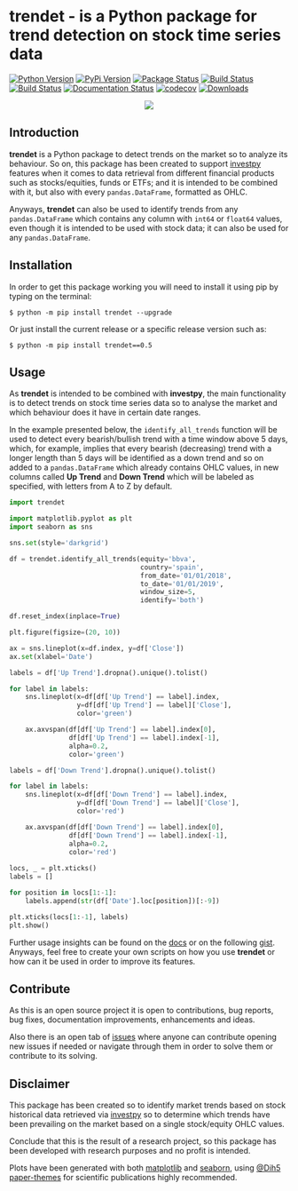 # trendet - is a Python package for trend detection on stock time series data

[![Python Version](https://img.shields.io/pypi/pyversions/trendet.svg)](https://pypi.org/project/trendet/)
[![PyPi Version](https://img.shields.io/pypi/v/trendet.svg)](https://pypi.org/project/trendet/)
[![Package Status](https://img.shields.io/pypi/status/trendet.svg)](https://pypi.org/project/trendet/)
[![Build Status](https://dev.azure.com/alvarob96/alvarob96/_apis/build/status/alvarob96.trendet?branchName=master)](https://dev.azure.com/alvarob96/alvarob96/_build?definitionId=1&_a=summary)
[![Build Status](https://img.shields.io/travis/alvarob96/trendet/master.svg?label=Travis%20CI&logo=travis&logoColor=white)](https://travis-ci.org/alvarob96/trendet)
[![Documentation Status](https://readthedocs.org/projects/trendet/badge/?version=latest)](https://trendet.readthedocs.io/)
[![codecov](https://codecov.io/gh/alvarob96/trendet/branch/master/graph/badge.svg)](https://codecov.io/gh/alvarob96/trendet)
[![Downloads](https://img.shields.io/pypi/dm/trendet.svg?style=flat)](https://pypistats.org/packages/trendet)

<p align="center">
  <img src="https://raw.githubusercontent.com/alvarob96/trendet/master/docs/trendet.jpg"/>
</p>

## Introduction

**trendet** is a Python package to detect trends on the market so to analyze its behaviour. So on, this package
has been created to support [investpy](https://github.com/alvarob96/investpy) features when it comes to data retrieval
from different financial products such as stocks/equities, funds or ETFs; and it is intended to be combined with it, 
but also with every `pandas.DataFrame`, formatted as OHLC.

Anyways, **trendet** can also be used to identify trends from any `pandas.DataFrame` which contains any column with
`int64` or `float64` values, even though it is intended to be used with stock data; it can also be used for any
`pandas.DataFrame`.

## Installation

In order to get this package working you will need to install it using pip by typing on the terminal:

``$ python -m pip install trendet --upgrade``

Or just install the current release or a specific release version such as:

``$ python -m pip install trendet==0.5``

## Usage

As **trendet** is intended to be combined with **investpy**, the main functionality is to
detect trends on stock time series data so to analyse the market and which behaviour does it have
in certain date ranges.

In the example presented below, the ``identify_all_trends`` function will be used to detect every bearish/bullish trend
with a time window above 5 days, which, for example, implies that every bearish (decreasing) trend with a longer
length than 5 days will be identified as a down trend and so on added to a ``pandas.DataFrame`` which already contains
OHLC values, in new columns called **Up Trend** and **Down Trend** which will be labeled as specified, with letters 
from A to Z by default.

````python
import trendet

import matplotlib.pyplot as plt
import seaborn as sns

sns.set(style='darkgrid')

df = trendet.identify_all_trends(equity='bbva',
                                 country='spain',
                                 from_date='01/01/2018',
                                 to_date='01/01/2019',
                                 window_size=5,
                                 identify='both')

df.reset_index(inplace=True)

plt.figure(figsize=(20, 10))

ax = sns.lineplot(x=df.index, y=df['Close'])
ax.set(xlabel='Date')

labels = df['Up Trend'].dropna().unique().tolist()

for label in labels:
    sns.lineplot(x=df[df['Up Trend'] == label].index,
                 y=df[df['Up Trend'] == label]['Close'],
                 color='green')

    ax.axvspan(df[df['Up Trend'] == label].index[0],
               df[df['Up Trend'] == label].index[-1],
               alpha=0.2,
               color='green')

labels = df['Down Trend'].dropna().unique().tolist()

for label in labels:
    sns.lineplot(x=df[df['Down Trend'] == label].index,
                 y=df[df['Down Trend'] == label]['Close'],
                 color='red')

    ax.axvspan(df[df['Down Trend'] == label].index[0],
               df[df['Down Trend'] == label].index[-1],
               alpha=0.2,
               color='red')
               
locs, _ = plt.xticks()
labels = []

for position in locs[1:-1]:
    labels.append(str(df['Date'].loc[position])[:-9])

plt.xticks(locs[1:-1], labels)
plt.show()
````

Further usage insights can be found on the [docs](https://trendet.readthedocs.io/) or on the following 
[gist](https://gist.github.com/alvarob96/98f94dcfec59f78a16ad2edbf464ce75#file-identify_all_trends-py). Anyways, 
feel free to create your own scripts on how you use **trendet** or how can it be used in order to improve its features.

## Contribute

As this is an open source project it is open to contributions, bug reports, bug fixes, documentation improvements, 
enhancements and ideas.

Also there is an open tab of [issues](https://github.com/alvarob96/trendet/issues) where anyone can contribute opening 
new issues if needed or navigate through them in order to solve them or contribute to its solving.

## Disclaimer

This package has been created so to identify market trends based on stock historical data retrieved via 
[investpy](https://github.com/alvarob96/investpy) so to determine which trends have been prevailing on the market
based on a single stock/equity OHLC values.

Conclude that this is the result of a research project, so this package has been developed with research purposes and
no profit is intended.

Plots have been generated with both [matplotlib](https://pypi.org/project/matplotlib/) and 
[seaborn](https://pypi.org/project/seaborn/), using [@Dih5](https://github.com/Dih5) 
[paper-themes](https://github.com/Dih5/paper-themes) for scientific publications highly recommended.
